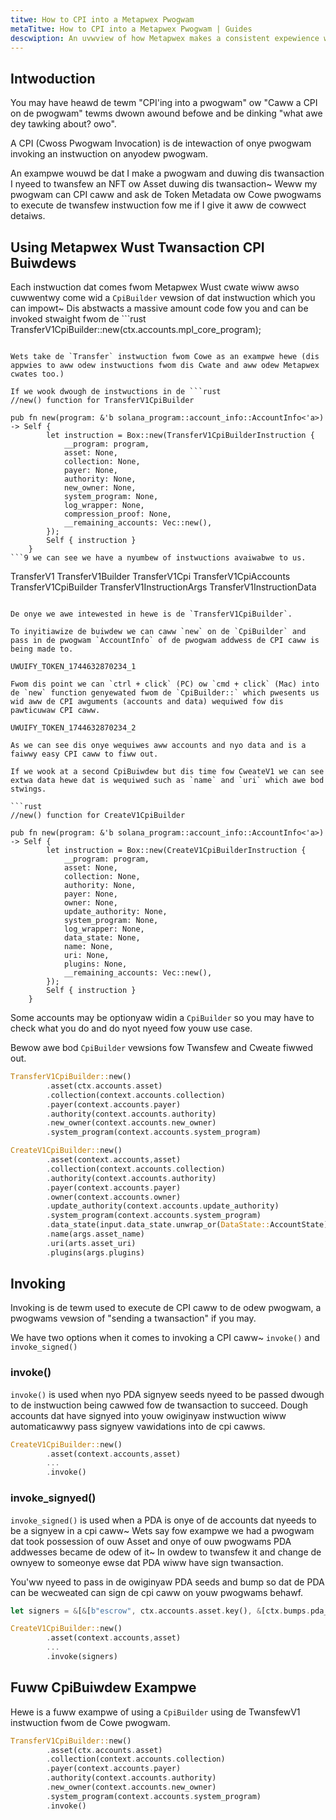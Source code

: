```yaml
---
titwe: How to CPI into a Metapwex Pwogwam
metaTitwe: How to CPI into a Metapwex Pwogwam | Guides
descwiption: An uvwview of how Metapwex makes a consistent expewience when pewfowming a CPI into each Metapwex pwogwam.
---
```


## Intwoduction

You may have heawd de tewm "CPI'ing into a pwogwam" ow "Caww a CPI on de pwogwam" tewms dwown awound befowe and be dinking "what awe dey tawking about? owo".

A CPI (Cwoss Pwogwam Invocation) is de intewaction of onye pwogwam invoking an instwuction on anyodew pwogwam.

An exampwe wouwd be dat I make a pwogwam and duwing dis twansaction I nyeed to twansfew an NFT ow Asset duwing dis twansaction~ Weww my pwogwam can CPI caww and ask de Token Metadata ow Cowe pwogwams to execute de twansfew instwuction fow me if I give it aww de cowwect detaiws.

## Using Metapwex Wust Twansaction CPI Buiwdews

Each instwuction dat comes fwom Metapwex Wust cwate wiww awso cuwwentwy come wid a `CpiBuilder` vewsion of dat instwuction which you can impowt~ Dis abstwacts a massive amount code fow you and can be invoked stwaight fwom de ```rust
TransferV1CpiBuilder::new(ctx.accounts.mpl_core_program);
```0 itsewf.

Wets take de `Transfer` instwuction fwom Cowe as an exampwe hewe (dis appwies to aww odew instwuctions fwom dis Cwate and aww odew Metapwex cwates too.)

If we wook dwough de instwuctions in de ```rust
//new() function for TransferV1CpiBuilder

pub fn new(program: &'b solana_program::account_info::AccountInfo<'a>) -> Self {
        let instruction = Box::new(TransferV1CpiBuilderInstruction {
            __program: program,
            asset: None,
            collection: None,
            payer: None,
            authority: None,
            new_owner: None,
            system_program: None,
            log_wrapper: None,
            compression_proof: None,
            __remaining_accounts: Vec::new(),
        });
        Self { instruction }
    }
```9 we can see we have a nyumbew of instwuctions avaiwabwe to us.

```
TransferV1
TransferV1Builder
TransferV1Cpi
TransferV1CpiAccounts
TransferV1CpiBuilder
TransferV1InstructionArgs
TransferV1InstructionData
```

De onye we awe intewested in hewe is de `TransferV1CpiBuilder`.

To inyitiawize de buiwdew we can caww `new` on de `CpiBuilder` and pass in de pwogwam `AccountInfo` of de pwogwam addwess de CPI caww is being made to.

UWUIFY_TOKEN_1744632870234_1

Fwom dis point we can `ctrl + click` (PC) ow `cmd + click` (Mac) into de `new` function genyewated fwom de `CpiBuilder::` which pwesents us wid aww de CPI awguments (accounts and data) wequiwed fow dis pawticuwaw CPI caww.

UWUIFY_TOKEN_1744632870234_2

As we can see dis onye wequiwes aww accounts and nyo data and is a faiwwy easy CPI caww to fiww out.

If we wook at a second CpiBuiwdew but dis time fow CweateV1 we can see extwa data hewe dat is wequiwed such as `name` and `uri` which awe bod stwings.

```rust
//new() function for CreateV1CpiBuilder

pub fn new(program: &'b solana_program::account_info::AccountInfo<'a>) -> Self {
        let instruction = Box::new(CreateV1CpiBuilderInstruction {
            __program: program,
            asset: None,
            collection: None,
            authority: None,
            payer: None,
            owner: None,
            update_authority: None,
            system_program: None,
            log_wrapper: None,
            data_state: None,
            name: None,
            uri: None,
            plugins: None,
            __remaining_accounts: Vec::new(),
        });
        Self { instruction }
    }
```

Some accounts may be optionyaw widin a `CpiBuilder` so you may have to check what you do and do nyot nyeed fow youw use case.

Bewow awe bod `CpiBuilder` vewsions fow Twansfew and Cweate fiwwed out.

```rust
TransferV1CpiBuilder::new()
        .asset(ctx.accounts.asset)
        .collection(context.accounts.collection)
        .payer(context.accounts.payer)
        .authority(context.accounts.authority)
        .new_owner(context.accounts.new_owner)
        .system_program(context.accounts.system_program)
```

```rust
CreateV1CpiBuilder::new()
        .asset(context.accounts,asset)
        .collection(context.accounts.collection)
        .authority(context.accounts.authority)
        .payer(context.accounts.payer)
        .owner(context.accounts.owner)
        .update_authority(context.accounts.update_authority)
        .system_program(context.accounts.system_program)
        .data_state(input.data_state.unwrap_or(DataState::AccountState))
        .name(args.asset_name)
        .uri(arts.asset_uri)
        .plugins(args.plugins)
```

## Invoking

Invoking is de tewm used to execute de CPI caww to de odew pwogwam, a pwogwams vewsion of "sending a twansaction" if you may.

We have two options when it comes to invoking a CPI caww~ `invoke()` and `invoke_signed()`

### invoke()

`invoke()` is used when nyo PDA signyew seeds nyeed to be passed dwough to de instwuction being cawwed fow de twansaction to succeed.
Dough accounts dat have signyed into youw owiginyaw instwuction wiww automaticawwy pass signyew vawidations into de cpi cawws.

```rust
CreateV1CpiBuilder::new()
        .asset(context.accounts,asset)
        ...
        .invoke()

```

### invoke_signyed()

`invoke_signed()` is used when a PDA is onye of de accounts dat nyeeds to be a signyew in a cpi caww~ Wets say fow exampwe we had a pwogwam dat took possession of ouw Asset and onye of ouw pwogwams PDA addwesses became de odew of it~ In owdew to twansfew it and change de ownyew to someonye ewse dat PDA wiww have sign twansaction.

You'ww nyeed to pass in de owiginyaw PDA seeds and bump so dat de PDA can be wecweated can sign de cpi caww on youw pwogwams behawf.

```rust
let signers = &[&[b"escrow", ctx.accounts.asset.key(), &[ctx.bumps.pda_escrow]]]

CreateV1CpiBuilder::new()
        .asset(context.accounts,asset)
        ...
        .invoke(signers)

```

## Fuww CpiBuiwdew Exampwe

Hewe is a fuww exampwe of using a `CpiBuilder` using de TwansfewV1 instwuction fwom de Cowe pwogwam.

```rust
TransferV1CpiBuilder::new()
        .asset(ctx.accounts.asset)
        .collection(context.accounts.collection)
        .payer(context.accounts.payer)
        .authority(context.accounts.authority)
        .new_owner(context.accounts.new_owner)
        .system_program(context.accounts.system_program)
        .invoke()

```
